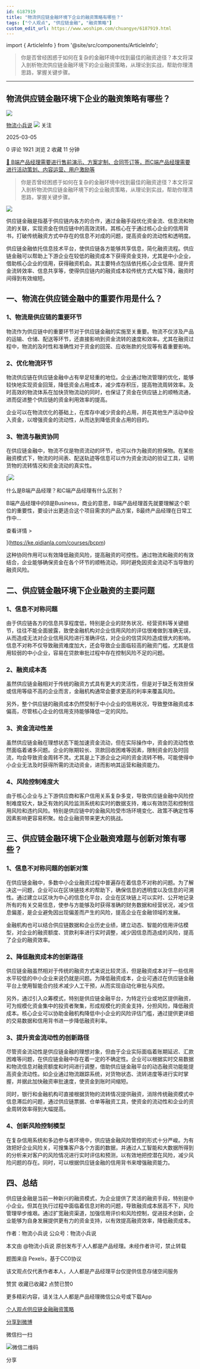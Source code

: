 ```yaml
---
id: 6187919
title: "物流供应链金融环境下企业的融资策略有哪些？"
tags: ["个人观点", "供应链金融", "融资策略"]
custom_edit_url: https://www.woshipm.com/chuangye/6187919.html
---
```

import { ArticleInfo } from '@site/src/components/ArticleInfo';

<ArticleInfo
    author="物流小兵说"
    authorLink="https://www.woshipm.com/u/658093"
    published="2025-03-05"
    views={1921}
    comments={0}
    collects={2}
/>

> 你是否曾经困惑于如何在复杂的金融环境中找到最佳的融资途径？本文将深入剖析物流供应链金融环境下的企业融资策略，从理论到实战，帮助你理清思路，掌握关键步骤。

---

## 物流供应链金融环境下企业的融资策略有哪些？

[![](https://static.woshipm.com/view/woshipm_api_def_20241230105723_1637.jpg?imageView2/1/w/72/h/72/q/100)](https://www.woshipm.com/u/658093)

[物流小兵说](https://www.woshipm.com/u/658093) ![](https://static.woshipm.com/tag/1101_1@2x.png) 关注

2025-03-05

0 评论 1921 浏览 2 收藏 11 分钟

[🔗 B端产品经理需要进行售前演示、方案定制、合同签订等，而C端产品经理需要进行活动策划、内容运营、用户激励等](https://ke.qidianla.com/courses/bcpm)

> 你是否曾经困惑于如何在复杂的金融环境中找到最佳的融资途径？本文将深入剖析物流供应链金融环境下的企业融资策略，从理论到实战，帮助你理清思路，掌握关键步骤。

![](https://image.woshipm.com/2023/09/26/14f94960-5c65-11ee-bd4e-00163e142b65.jpg)

供应链金融是指基于供应链内各方的合作，通过金融手段优化资金流、信息流和物流的关联，实现资金在供应链中的高效流转。其核心在于通过核心企业的信用背书，打破传统融资方式中存在的信息不对成的问题，提高资金的流动性和透明度。

供应链金融依托信息技术平台，使供应链各方能够共享信息，简化融资流程。供应链金融可以帮助上下游企业在较低的融资成本下获得资金支持，尤其是中小企业，借助核心企业的信用，获得融资机会。其主要特点包括依托核心企业信用、提升资金流转效率、信息共享等，使得供应链内的融资成本较传统方式大幅下降，融资时间得到有效缩短。

## 一、物流在供应链金融中的重要作用是什么？

### 1、物流是供应链的重要环节

物流作为供应链中的重要环节对于供应链金融的实施至关重要。物流不仅涉及产品的运输、仓储、配送等环节，还直接影响到资金流转的速度和效率。尤其在融资过程中，物流的及时性和准确性对于资金的回笼、应收账款的兑现等有着重要影响。

### 2、优化物流环节

物流供应链在供应链金融中占有举足轻重的地位。企业通过物流管理的优化，能够较快地实现资金回笼，降低资金占用成本，减少库存积压，提高物流周转效率。及时高效的物流体系在加快货物流动的同时，也保证了资金在供应链上的顺畅流通，进而促进整个供应链的资金利用效率的提高。

企业可以在物流优化的基础上，在库存中减少资金的占用，并在其他生产活动中投入资金，以增强资金的流动性，从而达到降低资金占用的目的。

### 3、物流与融资协同

在供应链金融中，物流不仅是物资流动的环节，也可以作为融资的担保物。在某些融资模式下，物流的时间表、配送轨迹等信息可以作为资金流动的验证工具，证明货物的流转情况和资金流动的真实性。

[![](https://image.woshipm.com/2023/07/27/6f50fd24-2c7f-11ee-875d-00163e0b5ff3.png)

什么是B端产品经理？和C端产品经理有什么区别？

B端产品经理中的B是Business，商业的意思，B端产品经理首先就要理解这个职位的重要性，要设计出更适合这个项目需求的产品方案，B最终产品经理在日常工作中...

查看详情 >

](https://ke.qidianla.com/courses/bcpm)

这种协同作用可以有效降低融资风险，提高融资的可控性。通过物流和融资的有效结合，企业能够确保资金在各个环节的顺畅流动，同时避免因资金流动不当导致的融资风险。

## 二、供应链金融环境下企业融资的主要问题

### 1、信息不对称问题

由于供应链各方的信息共享程度低，特别是企业的财务状况、经营资料等关键细节，往往不能全面披露，致使金融机构对企业信用风险的评估很难做到准确无误，从而造成无法对企业信用风险进行准确评估，对企业的信贷风险造成很大的影响。信息不对称不仅导致融资难度加大，还会导致企业面临较高的融资门槛，尤其是信用较弱的中小企业，容易在贷款审批过程中存在控制风险不足的问题。

### 2、融资成本高

虽然供应链金融相对于传统的融资方式具有更大的灵活性，但是对于缺乏有效担保或信用等级不高的企业而言，金融机构通常会要求更高的利率来覆盖风险。

另外，整个供应链的融资成本仍然受制于中小企业的信用状况，导致整体融资成本偏高，尽管核心企业的信用支持能够降低一定的风险。

### 3、资金流动性差

虽然供应链金融在理想状态下能加速资金流动，但在实际操作中，资金的流动性依然面临着诸多问题。企业的账期较长、货款回收困难等因素，限制资金的及时回流，均会导致资金周转不灵。尤其是上下游企业之间的资金流转不畅，可能使得中小企业无法及时获得所需的流动资金，进而影响其运营和融资能力。

### 4、风险控制难度大

由于核心企业与上下游供应商和客户信用关系复杂多变，导致供应链金融中风险控制难度较大，缺乏有效的风险监测系统和实时的数据支持，难以有效防范和控制信用风险和违约风险。特别是供应链中的金融风险受市场环境变化、政策不确定性等因素影响更容易积聚。给企业融资带来更大的挑战。

## 三、供应链金融环境下企业融资难题与创新对策有哪些？

### 1、信息不对称问题的创新对策

在供应链金融中，多数中小企业融资过程中普遍存在着信息不对称的问题。为了解决这一问题，企业可以在区块链技术的帮助下，确保信息的透明度以及信息的可溯性。通过建立以区块为中心的信息化平台，企业在区块链上可以实时、公开地记录所有的有关交易信息，使参与方能够及时获得准确的财务数据和经营状况，减少信息偏差，是企业避免因出现偏差而产生的风险，提高企业在金融领域的发展。

金融机构也可以结合供应链数据和企业历史业绩，建立动态、智能的信用评估模型，对企业的融资额度、贷款利率进行实时调整，减少因信息而造成的风险，提高了企业的融资效率。

### 2、降低融资成本的创新路径

供应链金融虽然相对于传统的融资方式来说比较灵活，但是融资成本对于一些信用水平较低的中小企业来说仍就是问题。为降低融资成本，企业可通过在供应链金融平台上使用智能合约技术减少人工干预，从而实现自动化审批与风控。

另外，通过引入众筹模式，特别是供应链金融平台，为特定行业或地区提供融资，可为规模化资金集中的投资者聚集，形成规模化的资金支持，分担风险，降低融资成本。核心企业可以协助金融机构降低中小企业的风险评估门槛，通过提供更详细的交易数据和信用背书进一步降低融资利率。

### 3、提升资金流动性的创新路径

尽管资金流动性是供应链金融的理想对象，但由于企业实际面临着账期延迟、汇款困难等问题，在供应链金融中存在着一定的不确定性。企业可以根据实时交易数据和物流信息对融资额度和时间进行调整，借助供应链金融平台的动态融资功能能提高资金流动性。如企业通过物流跟踪系统，对货物状态、流转进度等进行实时掌握，并据此加快融资审批速度，使资金到账时间缩短。

同时，银行和金融机构可直接根据货物的流转情况提供融资，消除传统融资模式中信息滞后的问题，通过供应链票据、仓单等融资工具，使资金的流动性和企业的资金周转效率得到大幅提高。

### 4、创新风险控制模型

在复杂信用系统和多边参与者环境中，供应链金融风险管控的形式十分严峻。为有效把好企业风险关，可搜集客户各个方面的数据，并通过人工智能和大数据所得到的分析来对客户的风险情况进行实时评估和预测，以有效地把控潜在风险，减少风险问题的存在。同时，可以根据供应链金融的信用背书来增强融资能力。

## 四、总结

供应链金融是当前一种新兴的融资模式，为企业提供了灵活的融资手段，特别是中小企业。但其在执行过程中面临着信息对称的问题，导致融资成本居高不下，风险管理举步维艰。通过扩宽融资渠道，加强信用评价和风险控制，促进技术创新，企业能够为自身发展提供更有力的资金支持，以有效提高融资效率，降低融资成本。

作者：物流小兵说 公众号：物流小兵说

本文由 @物流小兵说 原创发布于人人都是产品经理。未经作者许可，禁止转载

题图来自 Pexels，基于CC0协议

该文观点仅代表作者本人，人人都是产品经理平台仅提供信息存储空间服务

赞赏 收藏已收藏2 点赞已赞0

更多精彩内容，请关注人人都是产品经理微信公众号或下载App

[个人观点](https://www.woshipm.com/tag/%e4%b8%aa%e4%ba%ba%e8%a7%82%e7%82%b9)[供应链金融](https://www.woshipm.com/tag/%e4%be%9b%e5%ba%94%e9%93%be%e9%87%91%e8%9e%8d)[融资策略](https://www.woshipm.com/tag/%e8%9e%8d%e8%b5%84%e7%ad%96%e7%95%a5)

[分享到微博](https://service.weibo.com/share/share.php?appkey=2775287854&title=物流供应链金融环境下企业的融资策略有哪些？&url=https://www.woshipm.com/chuangye/6187919.html&pic=https://image.woshipm.com/2023/09/26/14f94960-5c65-11ee-bd4e-00163e142b65.jpg)

微信扫一扫

![微信二维码](https://api.pwmqr.com/qrcode/create/?url=https://www.woshipm.com/chuangye/6187919.html)

分享